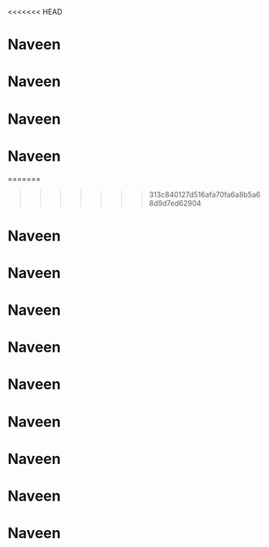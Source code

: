 <<<<<<< HEAD
# Naveen
# Naveen
# Naveen
# Naveen
=======

>>>>>>> 313c840127d516afa70fa6a8b5a68d9d7ed62904
# Naveen
# Naveen
# Naveen
# Naveen
# Naveen
# Naveen
# Naveen
# Naveen
# Naveen
